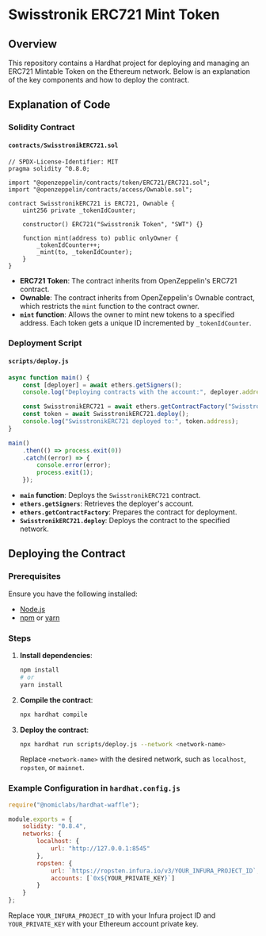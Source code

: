 
# Swisstronik ERC721 Mint Token

## Overview

This repository contains a Hardhat project for deploying and managing an ERC721 Mintable Token on the Ethereum network. Below is an explanation of the key components and how to deploy the contract.

## Explanation of Code

### Solidity Contract

#### `contracts/SwisstronikERC721.sol`

```solidity
// SPDX-License-Identifier: MIT
pragma solidity ^0.8.0;

import "@openzeppelin/contracts/token/ERC721/ERC721.sol";
import "@openzeppelin/contracts/access/Ownable.sol";

contract SwisstronikERC721 is ERC721, Ownable {
    uint256 private _tokenIdCounter;

    constructor() ERC721("Swisstronik Token", "SWT") {}

    function mint(address to) public onlyOwner {
        _tokenIdCounter++;
        _mint(to, _tokenIdCounter);
    }
}
```

- **ERC721 Token**: The contract inherits from OpenZeppelin's ERC721 contract.
- **Ownable**: The contract inherits from OpenZeppelin's Ownable contract, which restricts the `mint` function to the contract owner.
- **`mint` function**: Allows the owner to mint new tokens to a specified address. Each token gets a unique ID incremented by `_tokenIdCounter`.

### Deployment Script

#### `scripts/deploy.js`

```javascript
async function main() {
    const [deployer] = await ethers.getSigners();
    console.log("Deploying contracts with the account:", deployer.address);

    const SwisstronikERC721 = await ethers.getContractFactory("SwisstronikERC721");
    const token = await SwisstronikERC721.deploy();
    console.log("SwisstronikERC721 deployed to:", token.address);
}

main()
    .then(() => process.exit(0))
    .catch((error) => {
        console.error(error);
        process.exit(1);
    });
```

- **`main` function**: Deploys the `SwisstronikERC721` contract.
- **`ethers.getSigners`**: Retrieves the deployer's account.
- **`ethers.getContractFactory`**: Prepares the contract for deployment.
- **`SwisstronikERC721.deploy`**: Deploys the contract to the specified network.

## Deploying the Contract

### Prerequisites

Ensure you have the following installed:

- [Node.js](https://nodejs.org/)
- [npm](https://www.npmjs.com/) or [yarn](https://yarnpkg.com/)

### Steps

1. **Install dependencies**:
    ```bash
    npm install
    # or
    yarn install
    ```

2. **Compile the contract**:
    ```bash
    npx hardhat compile
    ```

3. **Deploy the contract**:
    ```bash
    npx hardhat run scripts/deploy.js --network <network-name>
    ```
    Replace `<network-name>` with the desired network, such as `localhost`, `ropsten`, or `mainnet`.

### Example Configuration in `hardhat.config.js`

```javascript
require("@nomiclabs/hardhat-waffle");

module.exports = {
    solidity: "0.8.4",
    networks: {
        localhost: {
            url: "http://127.0.0.1:8545"
        },
        ropsten: {
            url: `https://ropsten.infura.io/v3/YOUR_INFURA_PROJECT_ID`,
            accounts: [`0x${YOUR_PRIVATE_KEY}`]
        }
    }
};
```

Replace `YOUR_INFURA_PROJECT_ID` with your Infura project ID and `YOUR_PRIVATE_KEY` with your Ethereum account private key.